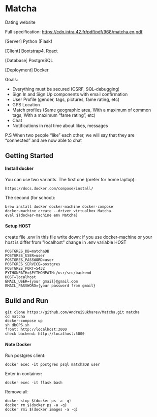 # Matcha
Dating website

Full specification: https://cdn.intra.42.fr/pdf/pdf/968/matcha.en.pdf

[Server] Python (Flask)

[Client] Bootstrap4, React

[Database] PostgreSQL

[Deployment] Docker

Goals:

- Everything must be secured (CSRF, SQL-debugging)
- Sign In and Sign Up components with email confirmation
- User Profile (gender, tags, pictures, fame rating, etc)
- GPS Location
- Match profiles (Same geographic area, With a maximum of common tags, With a maximum “fame rating”, etc)
- Chat
- Notifications in real time about likes, messages

P.S  When two people “like” each other, we will say that they are “connected” and are now able to chat
## Getting Started

#### Install docker

You can use two variants.
The first one (prefer for home laptop):
```
https://docs.docker.com/compose/install/
```
The second (for school):
```
brew install docker docker-machine docker-compose
docker-machine create --driver virtualbox Matcha
eval $(docker-machine env Matcha)
```

#### Setup HOST
create file .env in this file write down:
if you use docker-machine or your host is differ from "localhost" change in .env variable HOST

```
POSTGRES_DB=matchaDB
POSTGRES_USER=user
POSTGRES_PASSWORD=user
POSTGRES_SERVICE=postgres
POSTGRES_PORT=5432
PYTHONPATH=$PYTHONPATH:/usr/src/backend
HOST=localhost
EMAIL_USER={your gmail}@gmail.com
EMAIL_PASSWORD={your password from gmail}
```

## Build and Run

```
git clone https://github.com/AndreiSukharev/Matcha.git matcha
cd matcha
docker-compose up
sh dbGPS.sh
front: http://localhost:3000
check backend: http://localhost:5000
```

#### Note Docker

Run postgres client:

```
docker exec -it postgres psql matchaDB user
```
Enter in container:
```
docker exec -it flask bash
```
Remove all:
```
docker stop $(docker ps -a -q)
docker rm $(docker ps -a -q)
docker rmi $(docker images -a -q)
```
